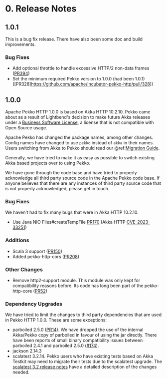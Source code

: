 # 0. Release Notes

## 1.0.1

This is a bug fix release. There have also been some doc and build improvements.

### Bug Fixes
* Add optional throttle to handle excessive HTTP/2 non-data frames ([PR394](https://github.com/apache/incubator-pekko-http/pull/394))
* Set the minimum required Pekko version to 1.0.0 (had been 1.0.1) ([PR328]https://github.com/apache/incubator-pekko-http/pull/328))

## 1.0.0

Apache Pekko HTTP 1.0.0 is based on Akka HTTP 10.2.10. Pekko came about as a result of Lightbend's decision to make future
Akka releases under a [Business Software License](https://www.lightbend.com/blog/why-we-are-changing-the-license-for-akka),
a license that is not compatible with Open Source usage.

Apache Pekko has changed the package names, among other changes. Config names have changed to use `pekko` instead
of `akka` in their names. Users switching from Akka to Pekko should read our @ref:[Migration Guide](../migration-guide/index.md).

Generally, we have tried to make it as easy as possible to switch existing Akka based projects over to using Pekko.

We have gone through the code base and have tried to properly acknowledge all third party source code in the
Apache Pekko code base. If anyone believes that there are any instances of third party source code that is not
properly acknowledged, please get in touch.

### Bug Fixes
We haven't had to fix many bugs that were in Akka HTTP 10.2.10.

* Use Java NIO Files#createTempFile [PR170](https://github.com/apache/incubator-pekko-http/pull/170) (Akka HTTP [CVE-2023-33251](https://akka.io/security/akka-http-cve-2023-05-15.html))

### Additions
* Scala 3 support ([PR150](https://github.com/apache/incubator-pekko-http/pull/150))
* Added pekko-http-cors ([PR208](https://github.com/apache/incubator-pekko-http/pull/208))

### Other Changes
* Remove http2-support module. This module was only kept for compatibility reasons before. Its code has long been part of the pekko-http-core ([PR52](https://github.com/apache/incubator-pekko-http/pull/52))

### Dependency Upgrades
We have tried to limit the changes to third party dependencies that are used in Pekko HTTP 1.0.0. These are some exceptions:

* parboiled 2.5.0 ([PR14](https://github.com/apache/incubator-pekko-http/pull/14)). We have dropped the use of the internal Akka/Pekko copy of parboiled in favour of using the jar directly. There have been reports of small binary compatibility issues between parboiled 2.4.1 and parboiled 2.5.0 ([#174](https://github.com/apache/incubator-pekko-http/issues/174)).
* jackson 2.14.3
* scalatest 3.2.14. Pekko users who have existing tests based on Akka Testkit may need to migrate their tests due to the scalatest upgrade. The [scalatest 3.2 release notes](https://www.scalatest.org/release_notes/3.2.0) have a detailed description of the changes needed.
